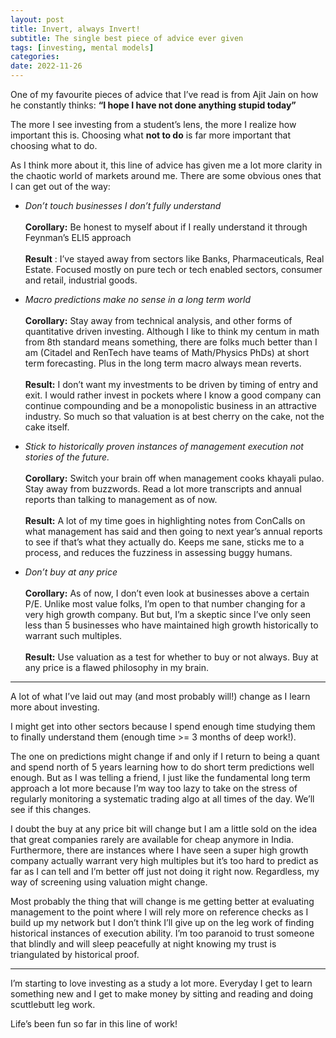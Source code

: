 ```yaml
---
layout: post
title: Invert, always Invert!
subtitle: The single best piece of advice ever given
tags: [investing, mental models]
categories: 
date: 2022-11-26
---
```


One of my favourite pieces of advice that I’ve read is from Ajit Jain on how he constantly thinks: **“I hope I have not done anything stupid today”**

The more I see investing from a student’s lens, the more I realize how important this is. Choosing what **not to do** is far more important that choosing what to do. 

As I think more about it, this line of advice has given me a lot more clarity in the chaotic world of markets around me. There are some obvious ones that I can get out of the way:

  *  _Don’t touch businesses I don’t fully understand_\
<br> **Corollary:** Be honest to myself about if I really understand it through Feynman’s ELI5 approach\
<br> **Result** : I’ve stayed away from sectors like Banks, Pharmaceuticals, Real Estate. Focused mostly on pure tech or tech enabled sectors, consumer and retail, industrial goods.


  *  _Macro predictions make no sense in a long term world_\
<br> **Corollary:** Stay away from technical analysis, and other forms of quantitative driven investing. Although I like to think my centum in math from 8th standard means something, there are folks much better than I am (Citadel and RenTech have teams of Math/Physics PhDs) at short term forecasting. Plus in the long term macro always mean reverts.  
<br> **Result:** I don’t want my investments to be driven by timing of entry and exit. I would rather invest in pockets where I know a good company can continue compounding and be a monopolistic business in an attractive industry. So much so that valuation is at best cherry on the cake, not the cake itself.  


  *  _Stick to historically proven instances of management execution not stories of the future._\
<br> **Corollary:** Switch your brain off when management cooks khayali pulao. Stay away from buzzwords. Read a lot more transcripts and annual reports than talking to management as of now.\
<br> **Result:** A lot of my time goes in highlighting notes from ConCalls on what management has said and then going to next year’s annual reports to see if that’s what they actually do. Keeps me sane, sticks me to a process, and reduces the fuzziness in assessing buggy humans.  


  *  _Don’t buy at any price_ \
<br> **Corollary:** As of now, I don’t even look at businesses above a certain P/E. Unlike most value folks, I’m open to that number changing for a very high growth company. But but, I’m a skeptic since I’ve only seen less than 5 businesses who have maintained high growth historically to warrant such multiples.  
<br> **Result:** Use valuation as a test for whether to buy or not always. Buy at any price is a flawed philosophy in my brain.

* * *

A lot of what I’ve laid out may (and most probably will!) change as I learn more about investing. 

I might get into other sectors because I spend enough time studying them to finally understand them (enough time >= 3 months of deep work!). 

The one on predictions might change if and only if I return to being a quant and spend north of 5 years learning how to do short term predictions well enough. But as I was telling a friend, I just like the fundamental long term approach a lot more because I’m way too lazy to take on the stress of regularly monitoring a systematic trading algo at all times of the day. We’ll see if this changes.

I doubt the buy at any price bit will change but I am a little sold on the idea that great companies rarely are available for cheap anymore in India. Furthermore, there are instances where I have seen a super high growth company actually warrant very high multiples but it’s too hard to predict as far as I can tell and I’m better off just not doing it right now. Regardless, my way of screening using valuation might change. 

Most probably the thing that will change is me getting better at evaluating management to the point where I will rely more on reference checks as I build up my network but I don’t think I’ll give up on the leg work of finding historical instances of execution ability. I’m too paranoid to trust someone that blindly and will sleep peacefully at night knowing my trust is triangulated by historical proof.

* * *

I’m starting to love investing as a study a lot more. Everyday I get to learn something new and I get to make money by sitting and reading and doing scuttlebutt leg work. 

Life’s been fun so far in this line of work!

